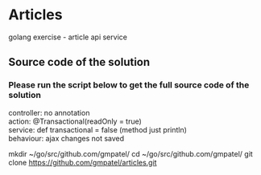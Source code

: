 # Articles
golang exercise - article api service

## Source code of the solution

### Please run the script below to get the full source code of the solution

controller: no annotation  
action: @Transactional(readOnly = true)  
service: def transactional = false (method just println)  
behaviour: ajax changes not saved

mkdir ~/go/src/github.com/gmpatel/
cd ~/go/src/github.com/gmpatel/
git clone https://github.com/gmpatel/articles.git
